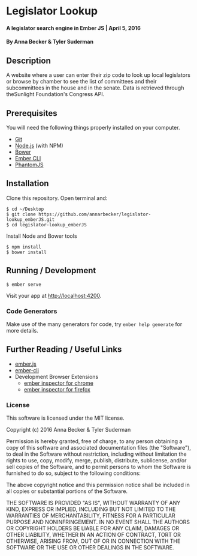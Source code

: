 # Legislator Lookup

#### A legislator search engine in Ember JS | April 5, 2016

#### By Anna Becker & Tyler Suderman

## Description
A website where a user can enter their zip code to look up local legislators or browse by chamber to see the list of committees and their subcommittees in the house and in the senate. Data is retrieved through theSunlight Foundation's Congress API.

## Prerequisites

You will need the following things properly installed on your computer.

* [Git](http://git-scm.com/)
* [Node.js](http://nodejs.org/) (with NPM)
* [Bower](http://bower.io/)
* [Ember CLI](http://ember-cli.com/)
* [PhantomJS](http://phantomjs.org/)

## Installation

Clone this repository. Open terminal and:
 ```
$ cd ~/Desktop
$ git clone https://github.com/annarbecker/legislator-lookup_emberJS.git
$ cd legislator-lookup_emberJS
```

Install Node and Bower tools
```
$ npm install
$ bower install
```

## Running / Development

```
$ ember serve
```
Visit your app at [http://localhost:4200](http://localhost:4200).

### Code Generators

Make use of the many generators for code, try `ember help generate` for more details.

## Further Reading / Useful Links

* [ember.js](http://emberjs.com/)
* [ember-cli](http://ember-cli.com/)
* Development Browser Extensions
  * [ember inspector for chrome](https://chrome.google.com/webstore/detail/ember-inspector/bmdblncegkenkacieihfhpjfppoconhi)
  * [ember inspector for firefox](https://addons.mozilla.org/en-US/firefox/addon/ember-inspector/)

### License

This software is licensed under the MIT license.

Copyright (c) 2016 Anna Becker & Tyler Suderman

Permission is hereby granted, free of charge, to any person obtaining a copy of this software and associated documentation files (the "Software"), to deal in the Software without restriction, including without limitation the rights to use, copy, modify, merge, publish, distribute, sublicense, and/or sell copies of the Software, and to permit persons to whom the Software is furnished to do so, subject to the following conditions:

The above copyright notice and this permission notice shall be included in all copies or substantial portions of the Software.

THE SOFTWARE IS PROVIDED "AS IS", WITHOUT WARRANTY OF ANY KIND, EXPRESS OR IMPLIED, INCLUDING BUT NOT LIMITED TO THE WARRANTIES OF MERCHANTABILITY, FITNESS FOR A PARTICULAR PURPOSE AND NONINFRINGEMENT. IN NO EVENT SHALL THE AUTHORS OR COPYRIGHT HOLDERS BE LIABLE FOR ANY CLAIM, DAMAGES OR OTHER LIABILITY, WHETHER IN AN ACTION OF CONTRACT, TORT OR OTHERWISE, ARISING FROM, OUT OF OR IN CONNECTION WITH THE SOFTWARE OR THE USE OR OTHER DEALINGS IN THE SOFTWARE.
